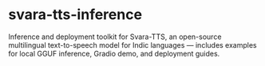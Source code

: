 # svara-tts-inference
Inference and deployment toolkit for Svara-TTS, an open-source multilingual text-to-speech model for Indic languages — includes examples for local GGUF inference, Gradio demo, and deployment guides.
